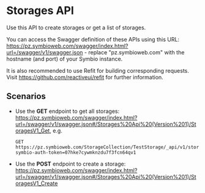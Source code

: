 # Storages API

Use this API to create storages or get a list of storages.

You can access the Swagger definition of these APIs using this URL: https://pz.symbioweb.com/swagger/index.html?url=/swagger/v1/swagger.json - replace "pz.symbioweb.com" with the hostname (and port) of your Symbio instance.

It is also recommended to use Refit for building corresponding requests. Visit https://github.com/reactiveui/refit for further information.

## Scenarios

- Use the **GET** endpoint to get all storages: https://pz.symbioweb.com/swagger/index.html?url=/swagger/v1/swagger.json#/Storages%20Api%20(Version%201)/StoragesV1_Get, e.g.
  ```
  GET https://pz.symbioweb.com/StorageCollection/TestStorage/_api/v1/storages?symbio-auth-token=07hke7cywmknzdu7f3fcn64qv1
  ```

- Use the **POST** endpoint to create a storage: https://pz.symbioweb.com/swagger/index.html?url=/swagger/v1/swagger.json#/Storages%20Api%20(Version%201)/StoragesV1_Create